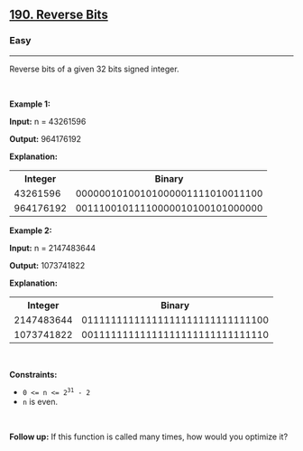 <h2><a href="https://leetcode.com/problems/number-of-1-bits">190. Reverse Bits</a></h2><h3>Easy</h3><hr><p>Reverse bits of a given 32 bits signed integer.</p>

<p>&nbsp;</p>
<p><strong class="example">Example 1:</strong></p>

<div class="example-block">
<p><strong>Input:</strong> <span class="example-io">n = 43261596</span></p>

<p><strong>Output:</strong> <span class="example-io">964176192</span></p>

<p><strong>Explanation:</strong></p>

<table>
	<tbody>
		<tr>
			<th>Integer</th>
			<th>Binary</th>
		</tr>
		<tr>
			<td>43261596</td>
			<td>00000010100101000001111010011100</td>
		</tr>
		<tr>
			<td>964176192</td>
			<td>00111001011110000010100101000000</td>
		</tr>
	</tbody>
</table>
</div>

<p><strong class="example">Example 2:</strong></p>

<div class="example-block">
<p><strong>Input:</strong> <span class="example-io">n = 2147483644</span></p>

<p><strong>Output:</strong> <span class="example-io">1073741822</span></p>

<p><strong>Explanation:</strong></p>

<table>
	<tbody>
		<tr>
			<th>Integer</th>
			<th>Binary</th>
		</tr>
		<tr>
			<td>2147483644</td>
			<td>01111111111111111111111111111100</td>
		</tr>
		<tr>
			<td>1073741822</td>
			<td>00111111111111111111111111111110</td>
		</tr>
	</tbody>
</table>
</div>

<p>&nbsp;</p>
<p><strong>Constraints:</strong></p>

<ul>
	<li><code>0 &lt;= n &lt;= 2<sup>31</sup> - 2</code></li>
	<li><code>n</code> is even.</li>
</ul>

<p>&nbsp;</p>
<p><strong>Follow up:</strong> If this function is called many times, how would you optimize it?</p>
